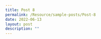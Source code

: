 ```yaml
---
title: Post 8
permalink: /Resource/sample-posts/Post-8
date: 2022-06-13
layout: post
description: ""
---
```

